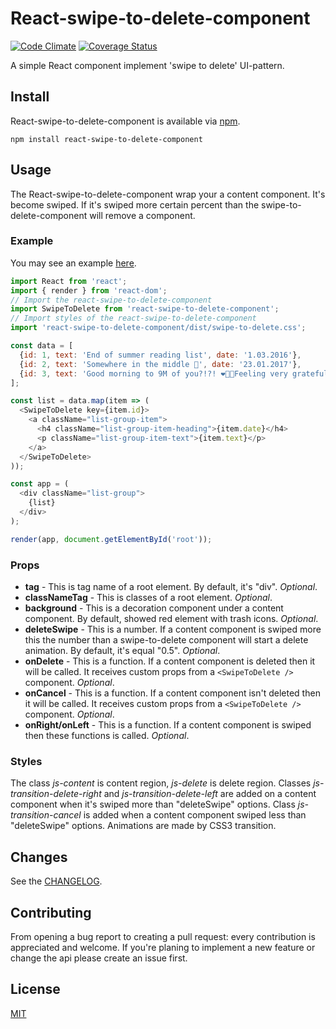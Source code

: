 # React-swipe-to-delete-component
 [![Code Climate](https://codeclimate.com/github/gaer87/react-swipe-to-delete-component/badges/gpa.svg)](https://codeclimate.com/github/gaer87/react-swipe-to-delete-component)
 [![Coverage Status](https://coveralls.io/repos/github/gaer87/react-swipe-to-delete-component/badge.svg?branch=master)](https://coveralls.io/github/gaer87/react-swipe-to-delete-component?branch=master)

A simple React component implement 'swipe to delete' UI-pattern.

## Install
React-swipe-to-delete-component is available via [npm](https://www.npmjs.com/package/react-swipe-to-delete-component).
```
npm install react-swipe-to-delete-component
```

## Usage
The React-swipe-to-delete-component wrap your a content component. It's become swiped. If it's swiped more certain percent than the swipe-to-delete-component will remove a component.

### Example
You may see an example [here](http://gaer87.github.io/react-swipe-to-delete-component/example/).
```js
import React from 'react';
import { render } from 'react-dom';
// Import the react-swipe-to-delete-component
import SwipeToDelete from 'react-swipe-to-delete-component';
// Import styles of the react-swipe-to-delete-component
import 'react-swipe-to-delete-component/dist/swipe-to-delete.css';

const data = [
  {id: 1, text: 'End of summer reading list', date: '1.03.2016'},
  {id: 2, text: 'Somewhere in the middle 📸', date: '23.01.2017'},
  {id: 3, text: 'Good morning to 9M of you?!?! ❤️🙏🏻Feeling very grateful and giddy.', date: '12.01.2022'}
];

const list = data.map(item => (
  <SwipeToDelete key={item.id}>
    <a className="list-group-item">
      <h4 className="list-group-item-heading">{item.date}</h4>
      <p className="list-group-item-text">{item.text}</p>
    </a>
  </SwipeToDelete>
));

const app = (
  <div className="list-group">
    {list}
  </div>
);

render(app, document.getElementById('root'));
```

### Props
- **tag** - This is tag name of a root element. By default, it's "div". *Optional*.
- **classNameTag** - This is classes of a root element. *Optional*.
- **background** - This is a decoration component under a content component. By default, showed red element with trash icons. *Optional*.
- **deleteSwipe** - This is a number. If a content component is swiped more this the number than a swipe-to-delete component will start a delete animation. By default, it's equal "0.5". *Optional*.
- **onDelete** - This is a function. If a content component is deleted then it will be called. It receives custom props from a `<SwipeToDelete />` component. *Optional*.
- **onCancel** - This is a function. If a content component isn't deleted then it will be called. It receives custom props from a `<SwipeToDelete />` component. *Optional*.
- **onRight/onLeft** - This is a function. If a content component is swiped then these functions is called. *Optional*.

### Styles
The class *js-content* is content region, *js-delete* is delete region. Classes *js-transition-delete-right* and *js-transition-delete-left* are added on a content component when it's swiped more than "deleteSwipe" options. Class *js-transition-cancel* is added when a content component swiped less than "deleteSwipe" options. Animations are made by CSS3 transition.

## Changes
See the [CHANGELOG](CHANGELOG.md).

## Contributing
From opening a bug report to creating a pull request: every contribution is appreciated and welcome. If you're planing to implement a new feature or change the api please create an issue first.

## License
[MIT](http://www.opensource.org/licenses/mit-license.php)

